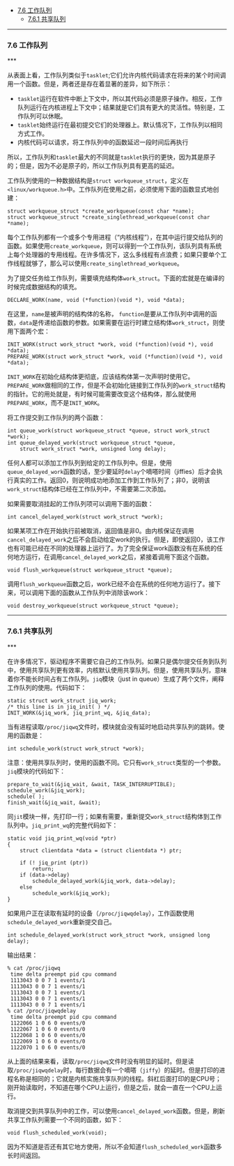 * [7.6 工作队列](#7.6)
    * [7.6.1 共享队列](#7.6.1)

***
<h3 id="7.6">7.6 工作队列</h3>
***

从表面上看，工作队列类似于`tasklet`;它们允许内核代码请求在将来的某个时间调用一个函数。但是，两者还是存在着显著的差异，如下所示：

* `tasklet`运行在软件中断上下文中，所以其代码必须是原子操作。相反，工作队列运行在内核进程上下文中；结果就是它们具有更大的灵活性。特别是，工作队列可以休眠。
* `tasklet`始终运行在最初提交它们的处理器上。默认情况下，工作队列以相同方式工作。
* 内核代码可以请求，将工作队列中的函数延迟一段时间后再执行

所以，工作队列和`tasklet`最大的不同就是`tasklet`执行的更快，因为其是原子的；但是，因为不必是原子的，所以工作队列具有更高的延迟。

工作队列使用的一种数据结构是`struct workqueue_struct`，定义在`<linux/workqueue.h>`中。工作队列在使用之前，必须使用下面的函数显式地创建：

    struct workqueue_struct *create_workqueue(const char *name);
    struct workqueue_struct *create_singlethread_workqueue(const char *name);

每个工作队列都有一个或多个专用进程（“内核线程”），在其中运行提交给队列的函数。如果使用`create_workqueue`，则可以得到一个工作队列，该队列具有系统上每个处理器的专用线程。在许多情况下，这么多线程有点浪费；如果只要单个工作线程就够了，那么可以使用`create_singlethread_workqueue`。

为了提交任务给工作队列，需要填充结构体`work_struct`。下面的宏就是在编译的时候完成数据结构的填充。

    DECLARE_WORK(name, void (*function)(void *), void *data);

在这里，`name`是被声明的结构体的名称， `function`是要从工作队列中调用的函数，`data`是传递给函数的参数。如果需要在运行时建立结构体`work_struct`，则使用下面两个宏：

    INIT_WORK(struct work_struct *work, void (*function)(void *), void *data);
    PREPARE_WORK(struct work_struct *work, void (*function)(void *), void *data);

`INIT_WORK`在初始化结构体更彻底，应该结构体第一次声明时使用它。`PREPARE_WORK`做相同的工作，但是不会初始化链接到工作队列的`work_struct`结构的指针。它的用处就是，有时候可能需要改变这个结构体，那么就使用`PREPARE_WORK`，而不是`INIT_WORK`。

将工作提交到工作队列的两个函数：

    int queue_work(struct workqueue_struct *queue, struct work_struct *work);
    int queue_delayed_work(struct workqueue_struct *queue,
        struct work_struct *work, unsigned long delay);

任何人都可以添加工作队列到给定的工作队列中。但是，使用`queue_delayed_work`函数的话，至少要延时`delay`个嘀嗒时间（jiffies）后才会执行真实的工作。返回0，则说明成功地添加工作到工作队列了；非0，说明该`work_struct`结构体已经在工作队列中，不需要第二次添加。

如果需要取消挂起的工作队列项可以调用下面的函数：

    int cancel_delayed_work(struct work_struct *work);

如果某项工作在开始执行前被取消，返回值是非0。由内核保证在调用`cancel_delayed_work`之后不会启动给定work的执行。但是，即使返回0，该工作也有可能已经在不同的处理器上运行了。为了完全保证work函数没有在系统的任何地方运行，在调用`cancel_delayed_work`之后，紧接着调用下面这个函数。

    void flush_workqueue(struct workqueue_struct *queue);

调用`flush_workqueue`函数之后，work已经不会在系统的任何地方运行了。接下来，可以调用下面的函数从工作队列中消除该work：

    void destroy_workqueue(struct workqueue_struct *queue);

***
<h3 id="7.6.1">7.6.1 共享队列</h3>
***

在许多情况下，驱动程序不需要它自己的工作队列。如果只是偶尔提交任务到队列中，使用共享队列更有效率，内核默认使用共享队列。但是，使用共享队列，意味着你不能长时间占有工作队列。`jiq`模块（just in queue）生成了两个文件，阐释工作队列的使用。代码如下：

    static struct work_struct jiq_work;
    /* this line is in jiq_init( ) */
    INIT_WORK(&jiq_work, jiq_print_wq, &jiq_data);

当有进程读取`/proc/jiqwq`文件时，模块就会没有延时地启动共享队列的跳转。使用的函数是：

    int schedule_work(struct work_struct *work);

注意：使用共享队列时，使用的函数不同。它只有`work_struct`类型的一个参数。`jiq`模块的代码如下：

    prepare_to_wait(&jiq_wait, &wait, TASK_INTERRUPTIBLE);
    schedule_work(&jiq_work);
    schedule( );
    finish_wait(&jiq_wait, &wait);

同`jit`模块一样，先打印一行；如果有需要，重新提交`work_struct`结构体到工作队列中。`jiq_print_wq`的完整代码如下：

    static void jiq_print_wq(void *ptr)
    {
        struct clientdata *data = (struct clientdata *) ptr;

        if (! jiq_print (ptr))
            return;
        if (data->delay)
            schedule_delayed_work(&jiq_work, data->delay);
        else
            schedule_work(&jiq_work);
    }

如果用户正在读取有延时的设备（`/proc/jiqwqdelay`），工作函数使用`schedule_delayed_work`重新提交自己。

    int schedule_delayed_work(struct work_struct *work, unsigned long delay);

输出结果：

    % cat /proc/jiqwq
     time delta preempt pid cpu command
     1113043 0 0 7 1 events/1
     1113043 0 0 7 1 events/1
     1113043 0 0 7 1 events/1
     1113043 0 0 7 1 events/1
     1113043 0 0 7 1 events/1
    % cat /proc/jiqwqdelay
     time delta preempt pid cpu command
     1122066 1 0 6 0 events/0
     1122067 1 0 6 0 events/0
     1122068 1 0 6 0 events/0
     1122069 1 0 6 0 events/0
     1122070 1 0 6 0 events/0

从上面的结果来看，读取`/proc/jiqwq`文件时没有明显的延时。但是读取`/proc/jiqwqdelay`时，每行数据会有一个嘀嗒（`jiffy`）的延时。但是打印的进程名称是相同的；它就是内核实施共享队列的线程。斜杠后面打印的是CPU号；刚开始读取时，不知道在哪个CPU上运行，但是之后，就会一直在一个CPU上运行。

取消提交到共享队列中的工作，可以使用`cancel_delayed_work`函数。但是，刷新共享工作队列需要一个不同的函数，如下：

    void flush_scheduled_work(void);

因为不知道是否还有其它地方使用，所以不会知道`flush_scheduled_work`函数多长时间返回。